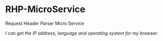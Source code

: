 # RHP-MicroService
Request Header Parser Micro Service 

*I can get the IP address, language and operating system for my browser.*
